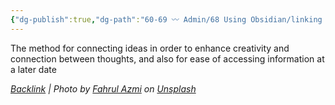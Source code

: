```yaml
---
{"dg-publish":true,"dg-path":"60-69 〰️ Admin/68 Using Obsidian/linking your thinking.md","permalink":"/60-69-admin/68-using-obsidian/linking-your-thinking/","noteIcon":"","created":"2023-07-25T16:26:44"}
---
```




The method for connecting ideas in order to enhance creativity and connection between thoughts, and also for ease of accessing information at a later date




*[Backlink](https://unsplash.com/photos/BnWDqUCWQDU) | Photo by [Fahrul Azmi](https://unsplash.com/@fahrulazmi?utm_source=Obsidian%20Image%20Inserter%20Plugin&utm_medium=referral) on [Unsplash](https://unsplash.com/?utm_source=Obsidian%20Image%20Inserter%20Plugin&utm_medium=referral)*
